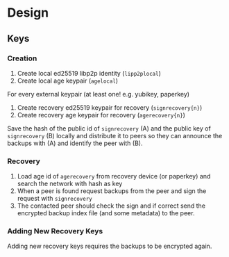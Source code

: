 # Design

## Keys

### Creation

1. Create local ed25519 libp2p identity (`lipp2plocal`)
1. Create local age keypair (`agelocal`)

For every external keypair (at least one! e.g. yubikey, paperkey)
1. Create recovery ed25519 keypair for recovery (`signrecovery{n}`)
1. Create recovery age keypair for recovery (`agerecovery{n}`)

Save the hash of the public id of `signrecovery` (A) and the public key of `signrecovery` (B) locally and distribute it to peers so they can announce the backups with (A) and identify the peer with (B).


### Recovery

1. Load age id of `agerecovery` from recovery device (or paperkey) and search the network with hash as key
1. When a peer is found request backups from the peer and sign the request with `signrecovery`
1. The contacted peer should check the sign and if correct send the encrypted backup index file (and some metadata) to the peer. 


### Adding New Recovery Keys

Adding new recovery keys requires the backups to be encrypted again.
